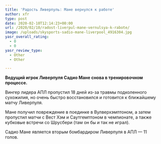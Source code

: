 ```yaml
---
title: 'Радость Ливерпуль: Мане вернулся к работе'
author: xfr
type: post
date: 2020-02-10T12:14:23+00:00
url: /2020/02/10/radost-liverpul-mane-vernulsya-k-rabote/
image: /uploads/skysports-sadio-mane-liverpool_4916304.jpg
yasr_overall_rating:
  - 0
  - 0
yasr_review_type:
  - Other
  - Other

---
```

**Ведущий игрок Ливерпуля Садио Мане снова в тренировочном процессе.**

Вингер лидера АПЛ пропустил 18 дней из-за травмы подколенного сухожилия, но очень быстро восстановился и готовится к ближайшему матчу Ливерпуля.

Мане получил повреждение в поединке в Вулверхэмптоном, а затем пропустил матчи с Вест Хэм и Саутгемптоном в чемпионате, а также кубковые встречи со Шрусбери (там он бы и так не играл).

Садио Мане является вторым бомбардиром Ливерпуля в АПЛ &#8212; 11 голов.